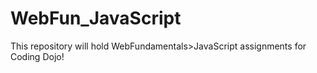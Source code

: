 # WebFun_JavaScript
This repository will hold WebFundamentals>JavaScript assignments for Coding Dojo!
